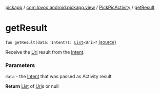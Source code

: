 [pickapp](../../index.md) / [com.lovoo.android.pickapp.view](../index.md) / [PickPicActivity](index.md) / [getResult](./get-result.md)

# getResult

`fun getResult(data: Intent?): `[`List`](https://kotlinlang.org/api/latest/jvm/stdlib/kotlin.collections/-list/index.html)`<Uri>?` [(source)](https://github.com/lovoo/android-pickpic/blob/master/pickapp/pickapp/src/main/kotlin/com/lovoo/android/pickapp/view/PickPicActivity.kt#L370)

Receive the [Uri](https://kotlinlang.org/api/latest/jvm/stdlib/kotlin.collections/-list/index.html) result from the [Intent](#).

### Parameters

`data` - the [Intent](#) that was passed as Activity result

**Return**
[List](https://kotlinlang.org/api/latest/jvm/stdlib/kotlin.collections/-list/index.html) of [Uri](#)s or null

